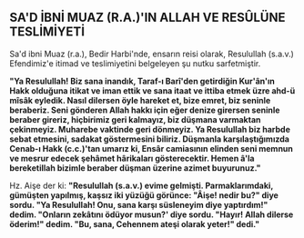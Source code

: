 ## SA'D İBNİ MUAZ (R.A.)'IN ALLAH VE RESÛLÜNE TESLİMİYETİ

Sa'd ibni Muaz (r.a.), Bedir Harbi'nde, ensarın reisi olarak, Resulullah (s.a.v.) Efendimiz'e itimad ve teslimi­yetini belgeleyen şu nutku sarfetmiştir.

**"Ya Resulullah! Biz sana inandık, Taraf-ı Barî'den getirdiğin Kur'ân'ın Hakk olduğuna itikat ve iman et­tik ve sana itaat ve ittiba etmek üzre ahd-ü mîsâk eyle­dik. Nasıl dilersen öyle hareket et, bize emret, biz se­ninle beraberiz. Seni gönderen Allah hakkı için eğer denize girersen seninle beraber gireriz, hiçbirimiz geri kalmayız, biz düşmana varmaktan çekinmeyiz. Muha­rebe vaktinde geri dönmeyiz. Ya Resulullah biz harbde sebat etmesini, sadakat göstermesini biliriz. Düş­manla karşılaştığımızda Cenab-ı Hakk (c.c.)'tan uma­rız ki, Ensâr camiasının elinden seni memnun ve mes­rur edecek şehâmet hârikaları gösterecektir. Hemen â'la bereketillah bizimle beraber düşman üzerine azi­met buyurunuz."**

Hz. Aişe der ki: **"Resulullah (s.a.v.) evime gelmişti. Parmaklarımdaki, gümüşten yapılmış, kaşsız iki yüzü­ğü görünce: "Âişe! nedir bu?" diye sordu. "Ya Resulullah! Onu, sana karşı süsleneyim diye yaptır­dım!" dedim. "Onların zekâtını ödüyor musun?' diye sordu. "Hayır! Allah dilerse öderim!" dedim. "Bu, sana, Cehennem ateşi olarak yeter!" dedi."**

